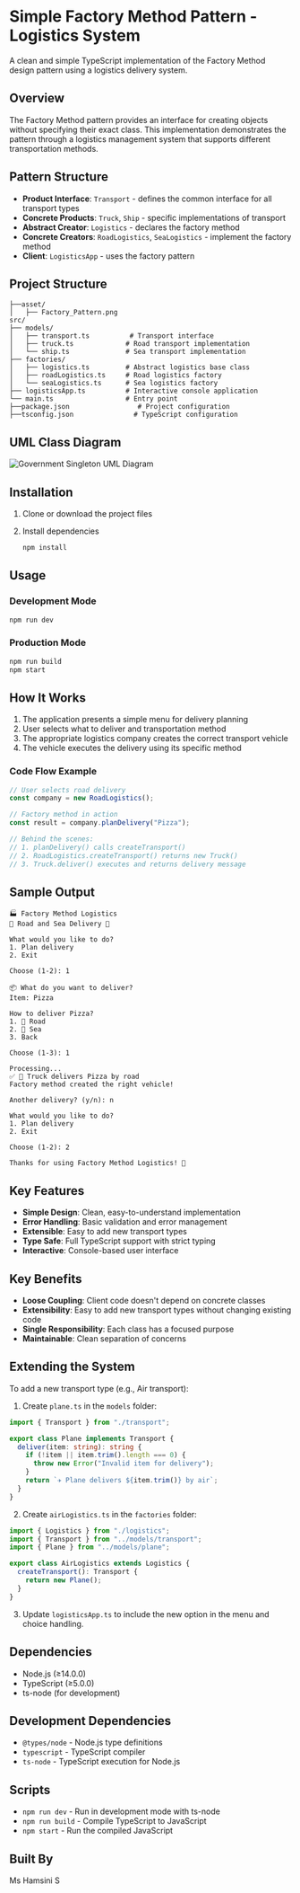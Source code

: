 # Simple Factory Method Pattern - Logistics System

A clean and simple TypeScript implementation of the Factory Method design pattern using a logistics delivery system.

## Overview

The Factory Method pattern provides an interface for creating objects without specifying their exact class. This implementation demonstrates the pattern through a logistics management system that supports different transportation methods.

## Pattern Structure

- **Product Interface**: `Transport` - defines the common interface for all transport types
- **Concrete Products**: `Truck`, `Ship` - specific implementations of transport
- **Abstract Creator**: `Logistics` - declares the factory method
- **Concrete Creators**: `RoadLogistics`, `SeaLogistics` - implement the factory method
- **Client**: `LogisticsApp` - uses the factory pattern

## Project Structure

```
├──asset/
│   ├── Factory_Pattern.png
src/
├── models/
│   ├── transport.ts          # Transport interface
│   ├── truck.ts             # Road transport implementation
│   └── ship.ts              # Sea transport implementation
├── factories/
│   ├── logistics.ts         # Abstract logistics base class
│   ├── roadLogistics.ts     # Road logistics factory
│   └── seaLogistics.ts      # Sea logistics factory
├── logisticsApp.ts          # Interactive console application
└── main.ts                  # Entry point
├──package.json                 # Project configuration
├──tsconfig.json               # TypeScript configuration
```

## UML Class Diagram

![Government Singleton UML Diagram](asset/Factory_Pattern.png)

## Installation

1. Clone or download the project files

2. Install dependencies
   ```bash
   npm install
   ```

## Usage

### Development Mode

```bash
npm run dev
```

### Production Mode

```bash
npm run build
npm start
```

## How It Works

1. The application presents a simple menu for delivery planning
2. User selects what to deliver and transportation method
3. The appropriate logistics company creates the correct transport vehicle
4. The vehicle executes the delivery using its specific method

### Code Flow Example

```typescript
// User selects road delivery
const company = new RoadLogistics();

// Factory method in action
const result = company.planDelivery("Pizza");

// Behind the scenes:
// 1. planDelivery() calls createTransport()
// 2. RoadLogistics.createTransport() returns new Truck()
// 3. Truck.deliver() executes and returns delivery message
```

## Sample Output

```
🏭 Factory Method Logistics
🚛 Road and Sea Delivery 🚢

What would you like to do?
1. Plan delivery
2. Exit

Choose (1-2): 1

📦 What do you want to deliver?
Item: Pizza

How to deliver Pizza?
1. 🚛 Road
2. 🚢 Sea
3. Back

Choose (1-3): 1

Processing...
✅ 🚛 Truck delivers Pizza by road
Factory method created the right vehicle!

Another delivery? (y/n): n

What would you like to do?
1. Plan delivery
2. Exit

Choose (1-2): 2

Thanks for using Factory Method Logistics! 👋
```

## Key Features

- **Simple Design**: Clean, easy-to-understand implementation
- **Error Handling**: Basic validation and error management
- **Extensible**: Easy to add new transport types
- **Type Safe**: Full TypeScript support with strict typing
- **Interactive**: Console-based user interface

## Key Benefits

- **Loose Coupling**: Client code doesn't depend on concrete classes
- **Extensibility**: Easy to add new transport types without changing existing code
- **Single Responsibility**: Each class has a focused purpose
- **Maintainable**: Clean separation of concerns

## Extending the System

To add a new transport type (e.g., Air transport):

1. Create `plane.ts` in the `models` folder:

```typescript
import { Transport } from "./transport";

export class Plane implements Transport {
  deliver(item: string): string {
    if (!item || item.trim().length === 0) {
      throw new Error("Invalid item for delivery");
    }
    return `✈️ Plane delivers ${item.trim()} by air`;
  }
}
```

2. Create `airLogistics.ts` in the `factories` folder:

```typescript
import { Logistics } from "./logistics";
import { Transport } from "../models/transport";
import { Plane } from "../models/plane";

export class AirLogistics extends Logistics {
  createTransport(): Transport {
    return new Plane();
  }
}
```

3. Update `logisticsApp.ts` to include the new option in the menu and choice handling.

## Dependencies

- Node.js (≥14.0.0)
- TypeScript (≥5.0.0)
- ts-node (for development)

## Development Dependencies

- `@types/node` - Node.js type definitions
- `typescript` - TypeScript compiler
- `ts-node` - TypeScript execution for Node.js

## Scripts

- `npm run dev` - Run in development mode with ts-node
- `npm run build` - Compile TypeScript to JavaScript
- `npm start` - Run the compiled JavaScript

## Built By

Ms Hamsini S
